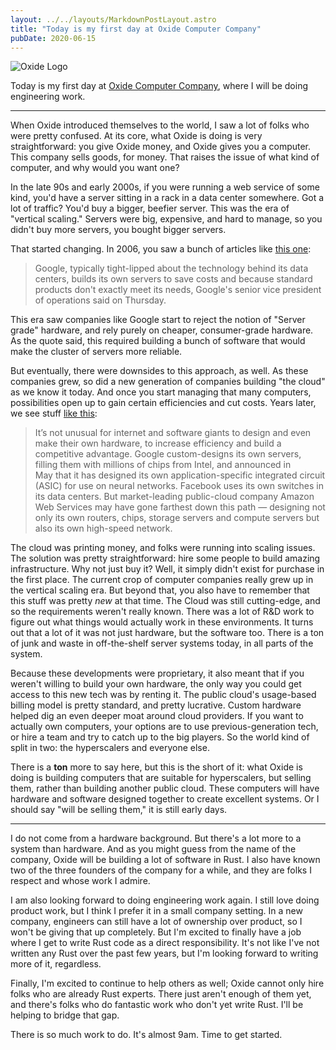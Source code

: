 ```yaml
---
layout: ../../layouts/MarkdownPostLayout.astro
title: "Today is my first day at Oxide Computer Company"
pubDate: 2020-06-15
---
```


![Oxide Logo](/img/2020-06-15/oxide.png)

Today is my first day at [Oxide Computer Company](https://oxide.computer/), where I will be doing engineering work.

---

When Oxide introduced themselves to the world, I saw a lot of folks who were pretty confused. At its core, what Oxide is doing is very straightforward: you give Oxide money, and Oxide gives you a computer. This company sells goods, for money. That raises the issue of what kind of computer, and why would you want one?

In the late 90s and early 2000s, if you were running a web service of some kind, you'd have a server sitting in a rack in a data center somewhere. Got a lot of traffic? You'd buy a bigger, beefier server. This was the era of "vertical scaling." Servers were big, expensive, and hard to manage, so you didn't buy more servers, you bought bigger servers.

That started changing. In 2006, you saw a bunch of articles like [this one](https://www.networkworld.com/article/2304459/google-builds-own-servers-for-efficiency.html):

> Google, typically tight-lipped about the technology behind its data centers, builds its own servers to save costs and because standard products don't exactly meet its needs, Google's senior vice president of operations said on Thursday.
> 

This era saw companies like Google start to reject the notion of "Server grade" hardware, and rely purely on cheaper, consumer-grade hardware. As the quote said, this required building a bunch of software that would make the cluster of servers more reliable.

But eventually, there were downsides to this approach, as well. As these companies grew, so did a new generation of companies building "the cloud" as we know it today. And once you start managing that many computers, possibilities open up to gain certain efficiencies and cut costs. Years later, we see stuff [like this](https://www.geekwire.com/2017/amazon-web-services-secret-weapon-custom-made-hardware-network/): 

> It’s not unusual for internet and software giants to design and even make their own hardware, to increase efficiency and build a competitive advantage. Google custom-designs its own servers, filling them with millions of chips from Intel, and announced in May that it has designed its own application-specific integrated circuit (ASIC) for use on neural networks. Facebook uses its own switches in its data centers. But market-leading public-cloud company Amazon Web Services may have gone farthest down this path — designing not only its own routers, chips, storage servers and compute servers but also its own high-speed network.
> 

The cloud was printing money, and folks were running into scaling issues. The solution was pretty straightforward: hire some people to build amazing infrastructure. Why not just buy it? Well, it simply didn't exist for purchase in the first place. The current crop of computer companies really grew up in the vertical scaling era. But beyond that, you also have to remember that this stuff was pretty *new* at that time. The Cloud was still cutting-edge, and so the requirements weren't really known. There was a lot of R&D work to figure out what things would actually work in these environments. It turns out that a lot of it was not just hardware, but the software too. There is a ton of junk and waste in off-the-shelf server systems today, in all parts of the system. 

Because these developments were proprietary, it also meant that if you weren't willing to build your own hardware, the only way you could get access to this new tech was by renting it. The public cloud's usage-based billing model is pretty standard, and pretty lucrative. Custom hardware helped dig an even deeper moat around cloud providers. If you want to actually own computers, your options are to use previous-generation tech, or hire a team and try to catch up to the big players. So the world kind of split in two: the hyperscalers and everyone else. 

There is a **ton** more to say here, but this is the short of it: what Oxide is doing is building computers that are suitable for hyperscalers, but selling them, rather than building another public cloud. These computers will have hardware and software designed together to create excellent systems. Or I should say "will be selling them," it is still early days.

---

I do not come from a hardware background. But there's a lot more to a system than hardware. And as you might guess from the name of the company, Oxide will be building a lot of software in Rust. I also have known two of the three founders of the company for a while, and they are folks I respect and whose work I admire.

I am also looking forward to doing engineering work again. I still love doing product work, but I think I prefer it in a small company setting. In a new company, engineers can still have a lot of ownership over product, so I won't be giving that up completely. But I'm excited to finally have a job where I get to write Rust code as a direct responsibility. It's not like I've not written any Rust over the past few years, but I'm looking forward to writing more of it, regardless.

Finally, I'm excited to continue to help others as well; Oxide cannot only hire folks who are already Rust experts. There just aren't enough of them yet, and there's folks who do fantastic work who don't yet write Rust. I'll be helping to bridge that gap.

There is so much work to do. It's almost 9am. Time to get started.
